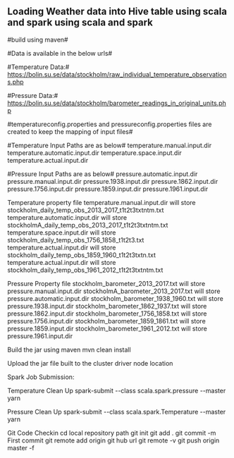 ## Loading Weather data into Hive table using scala and spark  using scala and spark ##

#build using maven#

#Data is available in the below urls#

#Temperature Data:#
https://bolin.su.se/data/stockholm/raw_individual_temperature_observations.php


#Pressure Data:#
https://bolin.su.se/data/stockholm/barometer_readings_in_original_units.php

#temperatureconfig.properties and pressureconfig.properties files are created to keep the mapping of input files#

#Temperature Input Paths are as below#
temperature.manual.input.dir 
temperature.automatic.input.dir
temperature.space.input.dir
temperature.actual.input.dir

#Pressure Input Paths are as below#
pressure.automatic.input.dir
pressure.manual.input.dir 
pressure.1938.input.dir 
pressure.1862.input.dir 
pressure.1756.input.dir 
pressure.1859.input.dir
pressure.1961.input.dir

Temperature property file
temperature.manual.input.dir will store stockholm_daily_temp_obs_2013_2017_t1t2t3txtntm.txt     
temperature.automatic.input.dir will store stockholmA_daily_temp_obs_2013_2017_t1t2t3txtntm.txt    
temperature.space.input.dir will store stockholm_daily_temp_obs_1756_1858_t1t2t3.txt    	
temperature.actual.input.dir will store stockholm_daily_temp_obs_1859_1960_t1t2t3txtn.txt
temperature.actual.input.dir will store stockholm_daily_temp_obs_1961_2012_t1t2t3txtntm.txt

Pressure Property file
stockholm_barometer_2013_2017.txt  will store   pressure.manual.input.dir
stockholmA_barometer_2013_2017.txt  will store   pressure.automatic.input.dir
stockholm_barometer_1938_1960.txt  will store   pressure.1938.input.dir
stockholm_barometer_1862_1937.txt  will store  pressure.1862.input.dir
stockholm_barometer_1756_1858.txt  will store  pressure.1756.input.dir
stockholm_barometer_1859_1861.txt  will store  pressure.1859.input.dir
stockholm_barometer_1961_2012.txt  will store pressure.1961.input.dir

Build the jar using maven
mvn clean install

Upload the jar file built to the cluster driver node location

Spark Job Submission: 

Temperature Clean Up
spark-submit --class scala.spark.pressure --master yarn <path to weather-1.0.jar>

Pressure Clean Up
spark-submit --class scala.spark.Temperature --master yarn <path to weather-1.0.jar>

Git Code Checkin
cd local repository path
git init
git add .
git commit -m First commit
git remote add origin git hub url
git remote -v
git push origin master -f
